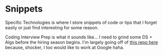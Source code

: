 # Snippets

Specific Technologies is where I store snippets of code or tips that I forget easily or just find interesting for some reason.

Coding Interview Prep is what it sounds like... I need to grind some DS + Algs before the hiring season begins. I'm largely going off of [this repo here](https://github.com/P1xt/google-interview-university/blob/master/README.md) because, shocker, I too would like to work at Google haha.
